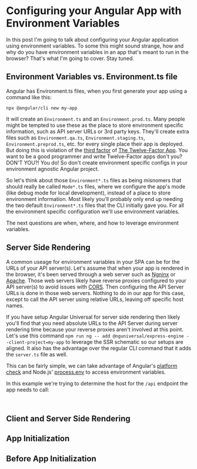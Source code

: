 # Configuring your Angular App with Environment Variables
In this post I'm going to talk about configuring your Angular application using environment variables. To some this might sound strange, how and why do you have environment variables in an app that's meant to run in the browser? That's what I'm going to cover. Stay tuned.

## Environment Variables vs. Environment.ts file
Angular has Environment.ts files, when you first generate your app using a command like this:

```
npx @angular/cli new my-app
```
It will create an `Environment.ts` and an `Environment.prod.ts`. Many people might be tempted to use these as the place to store environment specific information, such as API server URLs or 3rd party keys. They'll create extra files such as `Environment.qa.ts`, `Environment.staging.ts`, `Environment.preprod.ts`, etc. for every single place their app is deployed. But doing this is violation of the [third factor](https://12factor.net/config) of [The Twelve-Factor App](https://12factor.net/). You want to be a good programmer and write Twelve-Factor apps don't you? DON'T YOU?! You do! So don't create environment specific configs in your environment agnostic Angular project.

So let's think about those `Environment*.ts` files as being misnomers that should really be called `Mode*.ts` files, where we configure the app's mode (like debug mode for local development), instead of a place to store environment information. Most likely you'll probably only end up needing the two default `Environment*.ts` files that the CLI initially gave you. For all the environment specific configuration we'll use environment variables.

The next questions are when, where, and how to leverage environment variables.

## Server Side Rendering
A common useage for environment variables in your SPA can be for the URLs of your API server(s). Let's assume that when your app is rendered in the browser, it's been served through a web server such as [Ngninx](https://www.nginx.com/) or [Apache](https://httpd.apache.org/). Those web servers likely have reverse proxies configured to your API server(s) to avoid issues with [CORS](https://developer.mozilla.org/en-US/docs/Web/HTTP/CORS). Then configuring the API Server URLs is done in those web servers. Nothing to do in our app for this case, except to call the API server using relative URLs, leaving off specific host names.

If you have setup Angular Universal for server side rendering then likely you'll find that you need absolute URLs to the API Server during server rendering time because your reverse proxies aren't involved at this point. Let's use this command `npm run ng -- add @nguniversal/express-engine --client-project=my-app` to leverage the SSR schematic so our setups are aligned. It also has the advantage over the regular CLI command that it adds the `server.ts` file as well.

This can be fairly simple, we can take advantage of Angular's [platform check](https://angular.io/api/common/isPlatformServer) and Node.js' [process.env](https://nodejs.org/api/process.html#process_process_env) to access environment variables.

In this example we're trying to determine the host for the `/api` endpoint the app needs to call:

```typescript
    
```
<!-- Need example here showing construction of API URL for Http usage. -->

## Client and Server Side Rendering
<!-- Setup a config server for the client. Don't attempt transfer state. Setup proxy server for local development -->

<!-- What about client only? Read config from cookies -->

## App Initialization
<!-- The app initialization module is a good place to read config. -->

<!-- Something about local development and proxy.conf.js ?? -->

## Before App Initialization
<!-- There are times App initialization doesn't happen soon enough.-->